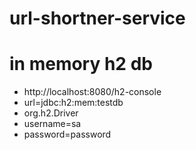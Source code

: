 # url-shortner-service

# in memory h2 db 
+ http://localhost:8080/h2-console
+ url=jdbc:h2:mem:testdb
+ org.h2.Driver
+ username=sa
+ password=password

# 
